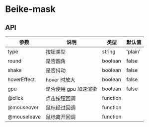 # Beike-mask

## API

| 参数 | 说明 | 类型 | 默认值 |
| --- | --- | --- | --- |
| type | 按钮类型 | string | 'plain' |
| round | 是否圆角 | boolean | false |
| shake | 是否抖动 | boolean | false |
| hoverEffect | hover 时放大 | boolean | false |
| gpu | 是否使用 gpu 加速渲染 | boolean | false |
| @click | 点击按钮回调 | function |  |
| @mouseover | 鼠标经过回调 | function |  |
| @mouseleave | 鼠标离开回调 | function |  |

